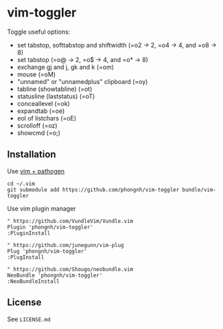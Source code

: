 # vim-toggler

Toggle useful options:

* set tabstop, softtabstop and shiftwidth (=o2 -> 2, =o4 -> 4, and =o8 -> 8)
* set tabstop (=o@ -> 2, =o$ -> 4, and =o\* -> 8)
* exchange gj and j, gk and k (=om)
* mouse (=oM)
* "unnamed" or "unnamedplus" clipboard (=oy)
* tabline (showtabline) (=ot)
* statusline (laststatus) (=oT)
* conceallevel (=ok)
* expandtab (=oe)
* eol of listchars (=oE)
* scrolloff (=oz)
* showcmd (=o;)

## Installation

Use [vim + pathogen](http://vimcasts.org/episodes/synchronizing-plugins-with-git-submodules-and-pathogen)

    cd ~/.vim
    git submodule add https://github.com/phongnh/vim-toggler bundle/vim-toggler

Use vim plugin manager

    " https://github.com/VundleVim/Vundle.vim
    Plugin 'phongnh/vim-toggler'
    :PluginInstall

    " https://github.com/junegunn/vim-plug
    Plug 'phongnh/vim-toggler'
    :PlugInstall

    " https://github.com/Shougo/neobundle.vim
    NeoBundle 'phongnh/vim-toggler'
    :NeoBundleInstall

## License

See `LICENSE.md`
